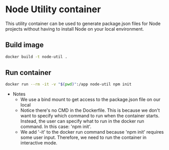 # Node Utility container
This utility container can be used to generate package.json files for Node projects without having to install Node on your local environment.

## Build image
```bash
docker build -t node-util .
```

## Run container
```bash
docker run --rm -it -v "$(pwd)":/app node-util npm init
```

- Notes
  - We use a bind mount to get access to the package.json file on our local
  - Notice there's no CMD in the Dockerfile. This is because we don't want to specify which command to run when the container starts. Instead, the user can specify what to run in the docker run command. In this case: 'npm init'.
  - We add '-it' to the docker run command because 'npm init' requires some user input. Therefore, we need to run the container in interactive mode.